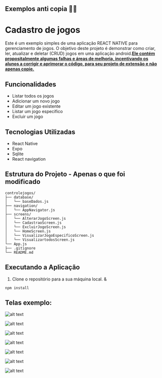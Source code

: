 ## Exemplos anti copia 🕵️‍♂️
# Cadastro de jogos

<p>Este é um exemplo simples de uma aplicação REACT NATIVE para gerenciamento de jogos. O objetivo deste projeto é demonstrar como criar, ler, atualizar e deletar (CRUD) jogos em uma aplicação android.<b><u>Ele contém propositalmente algumas falhas e áreas de melhoria, incentivando os alunos a corrigir e aprimorar o código, para seu projeto de extensão e não apenas copie.</b></u></p>

## Funcionalidades

- Listar todos os jogos
- Adicionar um novo jogo
- Editar um jogo existente
- Listar um jogo especifico
- Excluir um jogo

## Tecnologias Utilizadas

- React Native
- Expo
- Sqlite
- React navigation

## Estrutura do Projeto - Apenas o que foi modificado
```
controlejogos/
├── database/
│   └── baseDados.js
├── navigation/
│   └── AppNavigator.js
├── screens/
│   └── AlterarJogoScreen.js
│   └── CadastraoScreen.js
│   └── ExcluirJogoScreen.js
│   └── HomeScreen.js
│   └── VisualizarJogoEspecificoScreen.js
│   └── VisualizartodosScreen.js
└── App.js
├── .gitignore
└── README.md
```

## Executando a Aplicação
1. Clone o repositório para a sua máquina local.
&
```
npm install
```

## Telas exemplo:

![alt text](image.png)

![alt text](image-1.png)

![alt text](image-2.png)

![alt text](image-3.png)

![alt text](image-4.png)

![alt text](image-5.png)

![alt text](image-6.png)
